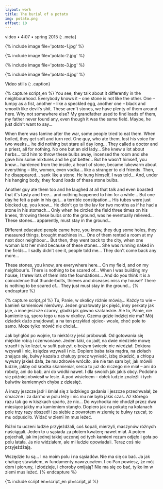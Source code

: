 ```yaml
---
layout: work
title: The burial of a potato
img: potato.png
offset: 10
---
```


video • 4:07 • spring 2015
{: .meta}

{% include image file='potato-1.jpg' %}

{% include image file='potato-2.jpg' %}

{% include image file='potato-3.jpg' %}

{% include image file='potato-4.jpg' %}

Video stills
{: .caption}

{% capture script_en %}
You see, they talk about it differently in the neighbourhood. Everybody knows it – one stone is not like the other. One – lumpy as a fist, another – like a speckled egg, another one – black and smooth like devil's shit. These aren't stones, we have plenty of them around here. Why not somewhere else? My grandfather used to find loads of them, my father never found any, even though it was the same field. Maybe, he just didn't want to say…

When there was famine after the war, some people tried to eat them. When boiled, they get soft and turn red. One guy, who ate them, lost his voice for two weeks… he did nothing but stare all day long… They called a doctor and a priest, all for nothing. No one but an old lady… She knew a lot about herbs… told him to throw these bulbs away, incensed the room and she gave him some mixtures and he got better… But he wasn't himself, you know… hardened from the inside, a heart of stone, became lukewarm about everything – life, women, even vodka… like a stranger to old friends. Then, he disappeared… sank like a stone. He hung himself, I was told… And, under his hanging body, they found loads of these stone bulbs.

Another guy ate them too and he laughed at all that talk and even boasted that it's tasty and free… and nothing happened to him for a while… But one day he felt a pain in his gut… a terrible constipation… His tubes were just blocked up, you know… He didn't go to the lav for two months as if he had a stone in his stomach… Only when he circled the field three times on his knees, throwing these bulbs onto the ground, was he eventually relieved… These stones… apparently, must stay in the ground…

Different educated people came here, you know, they dug some holes, they measured things, brought machines in… One of them rented a room at my next door neighbour… But then, they went back to the city, when one woman lost her mind because of these stones… She was running naked in the fields… I sadly didn't see it, people told me… They don't come back any more…

These stones, you know, are everywhere here… On my field, and on my neighbour's. There is nothing to be scared of… When I was building my house, I threw lots of them into the foundations… And do you think it is a coincidence that thunderbolts, thieves and diseases miss my house? There is nothing to be scared of… They just must stay in the ground…
{% endcapture %}

{% capture script_pl %}
Tu, Panie, w okolicy różnie mówią… Każdy to wie – kamień kamieniowi nierówny. Jeden gruzłowaty jak pięść, inny perkaty jak jaje, a inne jeszcze czarny, gładki jak gówno szatańskie. Ale to, Panie, nie kamienie są, sporo tego u nas w okolicy. Czemu gdzie indziej nie ma? Mój dziadek dużo znajdował, a na ten przykład ojciec- wcale, choć pole to samo. Może tylko mówić nie chciał…

Jak był głód po wojnie, to niektórzy jeść próbowali. Od gotowania się miękkie robią i czerwonawe. Jeden taki, co jadł, na dwie niedziele mowę stracił i tylko leżał, w sufit patrzył, o bożym świecie nie wiedział. Doktora wzywali i nic, księdza wzywali i nic. Dopiero baba taka mądra, na ziołach znająca się, bulwy kazała z chałupy precz wynieść, izbę okadzić, a chłopu wywary jakieś dała, że mu zdrowie wróciło, ale nie ten sam był, jak mówili ludzie, jakby od środka skamieniał, serca to już do niczego nie miał – ani do roboty, ani do bab, ani do wódki nawet. I dla swoich jak jakiś obcy. Podobno się później obwiesił w lesie. A pod wisielcem – dołek ludzie znaleźli i tych bulwów kamiennych chyba z dziesięć.

A inszy jeszcze jadł i śmiał się z ludzkiego gadania i jeszcze przechwalał, że smaczne i za darmo w polu leży i nic mu nie było jakiś czas. Aż którego razu tak go w kiszkach sparło, że nic… Do wychodka nie chodził przez dwa miesiące jakby mu kamieniem stanęło. Dopiero jak na pokutę na kolanach pole trzy razy obszedł i za siebie z powrotem w ziemię te bulwy rzucał, to mu odpuściło. Widać w ziemi im mus leżeć. 

Różni tu uczeni ludzie przyjeżdżali, coś kopali, mierzyli, maszynów różnych naściągali. Jeden to u sąsiada za płotem kwaterę nawet miał. A potem pojechali, jak im jednej takiej uczonej od tych kamieni rozum odjęło i goła po polu latała. Ja nie widziałem, ale mi ludzie opowiadali. Teraz coś nie przyjeżdżają. 

Wszędzie tu są… I na moim polu i na sąsiadów. Nie ma się co bać. Ja jak chałupę stawiałem, w fundamenty nawrzucałem. I co Pan powiesz, że mój dom i pioruny, i złodzieje, i choroby omijają? Nie ma się co bać, tylko im w ziemi mus leżeć.
{% endcapture %}

{% include script en=script_en pl=script_pl %}